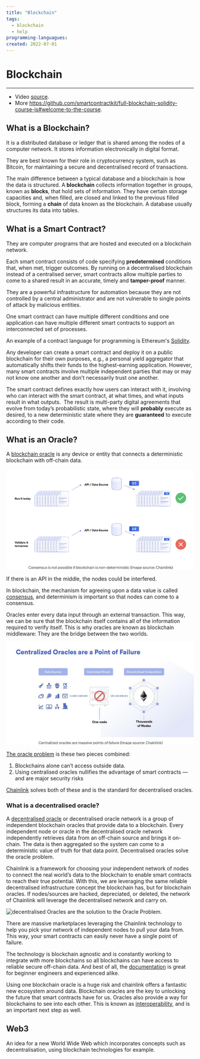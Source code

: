 ```yaml
---
title: "Blockchain"
tags:
  - blockchain
  - help
programming-languagues:
created: 2022-07-01
---
```

# Blockchain
---
- Video [source](https://www.youtube.com/watch?v=gyMwXuJrbJQ).
- More https://github.com/smartcontractkit/full-blockchain-solidity-course-js#welcome-to-the-course.

## What is a Blockchain?
It is a distributed database or ledger that is shared among the nodes of a computer network. It stores information electronically in digital format. 

They are best known for their role in cryptocurrency system, such as Bitcoin, for maintaining a secure and decentralised record of transactions.

The main difference between a typical database and a blockchain is how the data is structured. A **blockchain** collects information together in groups, known as **blocks**, that hold sets of information. They have certain storage capacities and, when filled, are closed and linked to the previous filled block, forming a **chain** of data known as the blockchain. A database usually structures its data into tables.

## What is a Smart Contract?
They are computer programs that are hosted and executed on a blockchain network.

Each smart contract consists of code specifying **predetermined** conditions that, when met, trigger outcomes. By running on a decentralised blockchain instead of a centralised server, smart contracts allow multiple parties to come to a shared result in an accurate, timely and **tamper-proof** manner.

They are a powerful infrastructure for automation because they are not controlled by a central administrator and are not vulnerable to single points of attack by malicious entities.

One smart contract can have multiple different conditions and one application can have multiple different smart contracts to support an interconnected set of processes. 

An example of a contract language for programming is Ethereum's [Solidity](https://docs.soliditylang.org/en/v0.8.7/).

Any developer can create a smart contract and deploy it on a public blockchain for their own purposes, e.g., a personal yield aggregator that automatically shifts their funds to the highest-earning application. However, many smart contracts involve multiple independent parties that may or may not know one another and don’t necessarily trust one another. 

The smart contract defines exactly how users can interact with it, involving who can interact with the smart contract, at what times, and what inputs result in what outputs.  The result is multi-party digital agreements that evolve from today’s probabilistic state, where they will **probably** execute as desired, to a new deterministic state where they are **guaranteed** to execute according to their code.

## What is an Oracle?
A [blockchain oracle](https://blog.chain.link/oracles-the-key-to-unlocking-smart-contracts/) is any device or entity that connects a deterministic blockchain with off-chain data.

![Screenshot 2022-07-01 at 09-53-33 What Is a Blockchain Oracle](notes/images/Screenshot%202022-07-01%20at%2009-53-33%20What%20Is%20a%20Blockchain%20Oracle.png)

If there is an API in the middle, the nodes could be interfered.

In blockchain, the mechanism for agreeing upon a data value is called [consensus](https://blockgeeks.com/guides/blockchain-consensus/), and determinism is important so that nodes can come to a consensus.

Oracles enter every data input through an external transaction. This way, we can be sure that the blockchain itself contains all of the information required to verify itself. This is why oracles are known as blockchain middleware: They are the bridge between the two worlds.

![Screenshot 2022-07-01 at 09-55-17 What Is a Blockchain Oracle](notes/images/Screenshot%202022-07-01%20at%2009-55-17%20What%20Is%20a%20Blockchain%20Oracle.png)

[The oracle problem](https://ethereum.stackexchange.com/a/84645/57451) is these two pieces combined:

1.  Blockchains alone can’t access outside data.
2.  Using centralised oracles nullifies the advantage of smart contracts — and are major security risks

[Chainlink](https://chain.link/) solves both of these and is the standard for decentralised oracles.

### What is a decentralised oracle?
A [decentralised oracle](https://docs.chain.link/docs/architecture-decentralised-model) or decentralised oracle network is a group of independent blockchain oracles that provide data to a blockchain. Every independent node or oracle in the decentralised oracle network independently retrieves data from an off-chain source and brings it on-chain. The data is then aggregated so the system can come to a deterministic value of truth for that data point. Decentralised oracles solve the oracle problem.

Chainlink is a framework for choosing your independent network of nodes to connect the real world’s data to the blockchain to enable smart contracts to reach their true potential. With this, we are leveraging the same reliable decentralised infrastructure concept the blockchain has, but for blockchain oracles. If nodes/sources are hacked, depreciated, or deleted, the network of Chainlink will leverage the decentralised network and carry on.

![decentralised Oracles are the solution to the Oracle Problem.](https://miro.medium.com/max/700/1*86phwklV3lpLzdz6Ob1gdg.png)

There are massive marketplaces leveraging the Chainlink technology to help you pick your network of independent nodes to pull your data from. This way, your smart contracts can easily never have a single point of failure.

The technology is blockchain agnostic and is constantly working to integrate with more blockchains so all blockchains can have access to reliable secure off-chain data. And best of all, the [documentation](https://docs.chain.link/docs) is great for beginner engineers and experienced alike.

Using one blockchain oracle is a huge risk and chainlink offers a fantastic new ecosystem around data. Blockchain oracles are the key to unlocking the future that smart contracts have for us. Oracles also provide a way for blockchains to see into each other. This is known as [interoperability](https://cointelegraph.com/explained/blockchain-interoperability-explained), and is an important next step as well.

## Web3
An idea for a new World Wide Web which incorporates concepts such as decentralisation, using blockchain technologies for example.